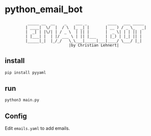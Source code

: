 # python_email_bot
              _____ __  __    _    ___ _         ____   ___ _____ 
             | ____|  \/  |  / \  |_ _| |       | __ ) / _ \_   _|
             |  _| | |\/| | / _ \  | || |       |  _ \| | | || |  
             | |___| |  | |/ ___ \ | || |___    | |_) | |_| || |  
             |_____|_|  |_/_/   \_\___|_____|___|____/ \___/ |_|  
                                |by Christian Lehnert|

## install

```bash
pip install pyyaml
```

## run

```bash
python3 main.py
```

## Config

Edit `emails.yaml` to add emails.